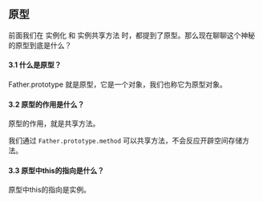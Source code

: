 
## 原型

前面我们在 实例化 和 实例共享方法 时，都提到了原型。那么现在聊聊这个神秘的原型到底是什么？

#### 3.1 什么是原型？

Father.prototype 就是原型，它是一个对象，我们也称它为原型对象。

#### 3.2 原型的作用是什么？

原型的作用，就是共享方法。

我们通过 `Father.prototype.method` 可以共享方法，不会反应开辟空间存储方法。

#### 3.3 原型中this的指向是什么？

原型中this的指向是实例。